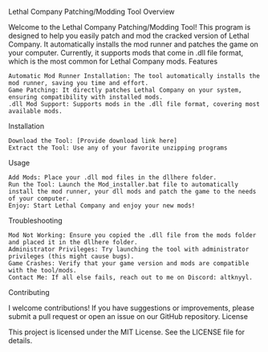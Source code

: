 Lethal Company Patching/Modding Tool
Overview

Welcome to the Lethal Company Patching/Modding Tool! This program is designed to help you easily patch and mod the cracked version of Lethal Company. It automatically installs the mod runner and patches the game on your computer. Currently, it supports mods that come in .dll file format, which is the most common for Lethal Company mods.
Features

    Automatic Mod Runner Installation: The tool automatically installs the mod runner, saving you time and effort.
    Game Patching: It directly patches Lethal Company on your system, ensuring compatibility with installed mods.
    .dll Mod Support: Supports mods in the .dll file format, covering most available mods.

Installation

    Download the Tool: [Provide download link here]
    Extract the Tool: Use any of your favorite unzipping programs

Usage

    Add Mods: Place your .dll mod files in the dllhere folder.
    Run the Tool: Launch the Mod_installer.bat file to automatically install the mod runner, your dll mods and patch the game to the needs of your computer.
    Enjoy: Start Lethal Company and enjoy your new mods!

Troubleshooting

    Mod Not Working: Ensure you copied the .dll file from the mods folder and placed it in the dllhere folder.
    Administrator Privileges: Try launching the tool with administrator privileges (this might cause bugs).
    Game Crashes: Verify that your game version and mods are compatible with the tool/mods.
    Contact Me: If all else fails, reach out to me on Discord: altknyyl.

Contributing

I welcome contributions! If you have suggestions or improvements, please submit a pull request or open an issue on our GitHub repository.
License

This project is licensed under the MIT License. See the LICENSE file for details.
